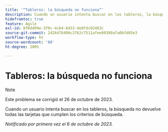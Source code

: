 ```yaml
---
title: '“Tableros: la búsqueda no funciona”'
description: Cuando un usuario intenta buscar en los tableros, la búsqueda no devuelve todas las tarjetas que cumplen los criterios de búsqueda.
hidefromtoc: true
feature: Agile
exl-id: 8f0dd99e-3f0c-4cb4-8433-de8fdc02403c
source-git-commit: 2426476490c3762c7511afee99380afa0bfd85e3
workflow-type: ht
source-wordcount: '60'
ht-degree: 100%

---
```


# Tableros: la búsqueda no funciona

>[!NOTE]
>
>Este problema se corrigió el 26 de octubre de 2023.

Cuando un usuario intenta buscar en los tableros, la búsqueda no devuelve todas las tarjetas que cumplen los criterios de búsqueda.

_Notificado por primera vez el 6 de octubre de 2023._
